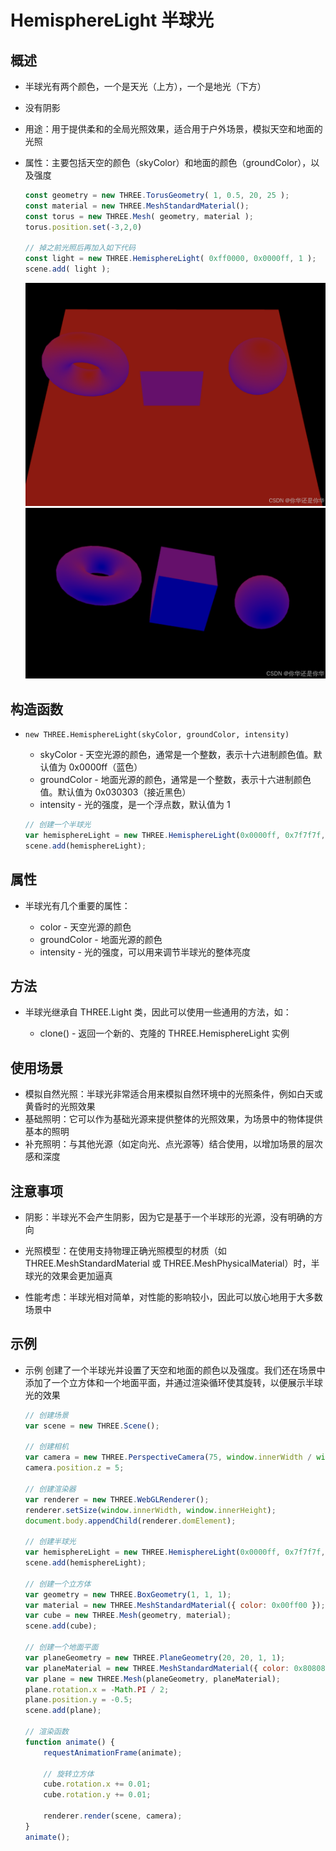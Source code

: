 # HemisphereLight 半球光

## 概述

+ 半球光有两个颜色，一个是天光（上方），一个是地光（下方）
+ 没有阴影
+ 用途：用于提供柔和的全局光照效果，适合用于户外场景，模拟天空和地面的光照
+ 属性：主要包括天空的颜色（skyColor）和地面的颜色（groundColor），以及强度

  ```js
  const geometry = new THREE.TorusGeometry( 1, 0.5, 20, 25 );
  const material = new THREE.MeshStandardMaterial();
  const torus = new THREE.Mesh( geometry, material );
  torus.position.set(-3,2,0)

  // 掉之前光照后再加入如下代码
  const light = new THREE.HemisphereLight( 0xff0000, 0x0000ff, 1 );
  scene.add( light );
  ```

  ![alt text](images/半球光上往下看.png)
  ![alt text](images/半球光从下往上.png)

## 构造函数

+ `new THREE.HemisphereLight(skyColor, groundColor, intensity)`

  + skyColor - 天空光源的颜色，通常是一个整数，表示十六进制颜色值。默认值为 0x0000ff（蓝色）
  + groundColor - 地面光源的颜色，通常是一个整数，表示十六进制颜色值。默认值为 0x030303（接近黑色）
  + intensity - 光的强度，是一个浮点数，默认值为 1

  ```js
  // 创建一个半球光
  var hemisphereLight = new THREE.HemisphereLight(0x0000ff, 0x7f7f7f, 1.0); // 天空蓝色，地面灰色，强度1.0
  scene.add(hemisphereLight);
  ```

## 属性

+ 半球光有几个重要的属性：

  + color - 天空光源的颜色
  + groundColor - 地面光源的颜色
  + intensity - 光的强度，可以用来调节半球光的整体亮度

## 方法

+ 半球光继承自 THREE.Light 类，因此可以使用一些通用的方法，如：

  + clone() - 返回一个新的、克隆的 THREE.HemisphereLight 实例

## 使用场景

+ 模拟自然光照：半球光非常适合用来模拟自然环境中的光照条件，例如白天或黄昏时的光照效果
+ 基础照明：它可以作为基础光源来提供整体的光照效果，为场景中的物体提供基本的照明
+ 补充照明：与其他光源（如定向光、点光源等）结合使用，以增加场景的层次感和深度

## 注意事项

+ 阴影：半球光不会产生阴影，因为它是基于一个半球形的光源，没有明确的方向

+ 光照模型：在使用支持物理正确光照模型的材质（如 THREE.MeshStandardMaterial 或 THREE.MeshPhysicalMaterial）时，半球光的效果会更加逼真

+ 性能考虑：半球光相对简单，对性能的影响较小，因此可以放心地用于大多数场景中

## 示例

+ 示例 创建了一个半球光并设置了天空和地面的颜色以及强度。我们还在场景中添加了一个立方体和一个地面平面，并通过渲染循环使其旋转，以便展示半球光的效果

  ```js
  // 创建场景
  var scene = new THREE.Scene();

  // 创建相机
  var camera = new THREE.PerspectiveCamera(75, window.innerWidth / window.innerHeight, 0.1, 1000);
  camera.position.z = 5;

  // 创建渲染器
  var renderer = new THREE.WebGLRenderer();
  renderer.setSize(window.innerWidth, window.innerHeight);
  document.body.appendChild(renderer.domElement);

  // 创建半球光
  var hemisphereLight = new THREE.HemisphereLight(0x0000ff, 0x7f7f7f, 1.0); // 天空蓝色，地面灰色，强度1.0
  scene.add(hemisphereLight);

  // 创建一个立方体
  var geometry = new THREE.BoxGeometry(1, 1, 1);
  var material = new THREE.MeshStandardMaterial({ color: 0x00ff00 });
  var cube = new THREE.Mesh(geometry, material);
  scene.add(cube);

  // 创建一个地面平面
  var planeGeometry = new THREE.PlaneGeometry(20, 20, 1, 1);
  var planeMaterial = new THREE.MeshStandardMaterial({ color: 0x808080 });
  var plane = new THREE.Mesh(planeGeometry, planeMaterial);
  plane.rotation.x = -Math.PI / 2;
  plane.position.y = -0.5;
  scene.add(plane);

  // 渲染函数
  function animate() {
      requestAnimationFrame(animate);

      // 旋转立方体
      cube.rotation.x += 0.01;
      cube.rotation.y += 0.01;

      renderer.render(scene, camera);
  }
  animate();
  ```
